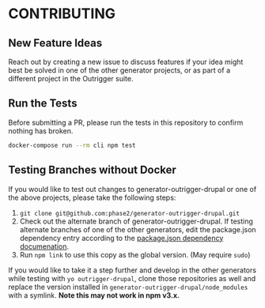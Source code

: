 # CONTRIBUTING

## New Feature Ideas

Reach out by creating a new issue to discuss features if your idea might best be
solved in one of the other generator projects, or as part of a different project
in the Outrigger suite.

## Run the Tests

Before submitting a PR, please run the tests in this repository to confirm
nothing has broken.

```bash
docker-compose run --rm cli npm test
```

## Testing Branches without Docker

If you would like to test out changes to generator-outrigger-drupal or one of the above
projects, please take the following steps:

1. `git clone git@github.com:phase2/generator-outrigger-drupal.git`
2. Check out the alternate branch of generator-outrigger-drupal. If testing alternate
branches of one of the other generators, edit the package.json dependency entry
according to the [package.json dependency
documenation](https://docs.npmjs.com/files/package.json#git-urls-as-dependencies).
3. Run `npm link` to use this copy as the global version. (May require `sudo`)

If you would like to take it a step further and develop in the other generators
while testing with `yo outrigger-drupal`, clone those repositories as well and replace the
version installed in `generator-outrigger-drupal/node_modules` with a symlink. **Note this may
not work in npm v3.x.**
